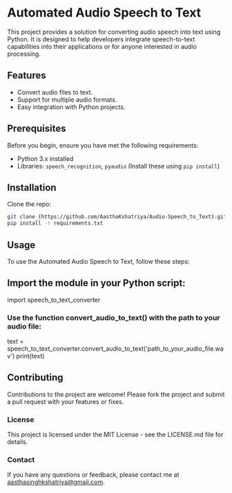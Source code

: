 # Automated Audio Speech to Text

This project provides a solution for converting audio speech into text using Python. It is designed to help developers integrate speech-to-text capabilities into their applications or for anyone interested in audio processing.

## Features

- Convert audio files to text.
- Support for multiple audio formats.
- Easy integration with Python projects.

## Prerequisites

Before you begin, ensure you have met the following requirements:
- Python 3.x installed
- Libraries: `speech_recognition`, `pyaudio` (Install these using `pip install`)

## Installation

Clone the repo:
```bash
git clone (https://github.com/AasthaKshatriya/Audio-Speech_to_Text).git
pip install -r requirements.txt
```
## Usage
To use the Automated Audio Speech to Text, follow these steps:

## Import the module in your Python script:
import speech_to_text_converter
### Use the function convert_audio_to_text() with the path to your audio file:
text = speech_to_text_converter.convert_audio_to_text('path_to_your_audio_file.wav')
print(text)

## Contributing
Contributions to the project are welcome! Please fork the project and submit a pull request with your features or fixes.

### License
This project is licensed under the MIT License - see the LICENSE.md file for details.

### Contact
If you have any questions or feedback, please contact me at aasthasinghkshatriya@gmail.com.
